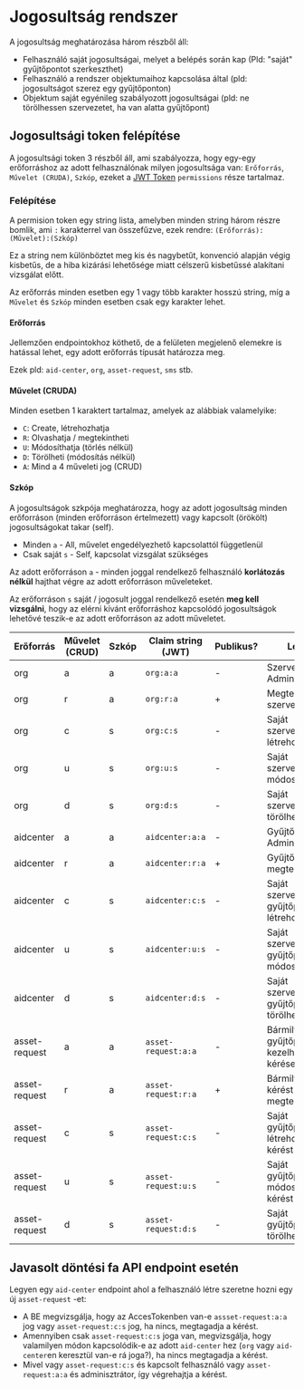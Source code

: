 # Jogosultság rendszer

A jogosultság meghatározása három részből áll:

- Felhasználó saját jogosultságai, melyet a belépés során kap (Pld: "saját" gyűjtőpontot szerkeszthet)
- Felhasználó a rendszer objektumaihoz kapcsolása által (pld: jogosultságot szerez egy gyűjtőponton)
- Objektum saját egyénileg szabályozott jogosultságai (pld: ne törölhessen szervezetet, ha van alatta gyűjtőpont)

## Jogosultsági token felépítése

A jogosultsági token 3 részből áll, ami szabályozza, hogy egy-egy erőforráshoz az adott felhasználónak milyen
jogosultsága van: `Erőforrás`, `Művelet (CRUDA)`, `Szkóp`, ezeket a [JWT Token](belepes-auth.md) `permissions` része
tartalmaz.

### Felépítése

A permision token egy string lista, amelyben minden string három részre bomlik, ami `:` karakterrel van összefűzve, ezek
rendre:
`(Erőforrás):(Művelet):(Szkóp)`

Ez a string nem különböztet meg kis és nagybetűt, konvenció alapján végig kisbetűs, de a hiba kizárási lehetősége miatt
célszerű kisbetűssé alakítani vizsgálat előtt.

Az erőforrás minden esetben egy 1 vagy több karakter hosszú string, míg a `Művelet` és `Szkóp` minden esetben csak egy
karakter lehet.

#### Erőforrás

Jellemzően endpointokhoz köthető, de a felületen megjelenő elemekre is hatással lehet, egy adott erőforrás típusát
határozza meg.

Ezek pld: `aid-center`, `org`, `asset-request`, `sms` stb.

#### Művelet (CRUDA)

Minden esetben 1 karaktert tartalmaz, amelyek az alábbiak valamelyike:

- `C`: Create, létrehozhatja
- `R`: Olvashatja / megtekintheti
- `U`: Módosíthatja (törlés nélkül)
- `D`: Törölheti (módosítás nélkül)
- `A`: Mind a 4 műveleti jog (CRUD)

#### Szkóp

A jogosultságok szkpója meghatározza, hogy az adott jogosultság minden erőforráson (minden erőforráson értelmezett) vagy
kapcsolt (örökölt) jogosultságokat takar (self).

- Minden `a` - All, művelet engedélyezhető kapcsolattól függetlenül
- Csak saját `s` - Self, kapcsolat vizsgálat szükséges 

Az adott erőforráson `a` - minden joggal rendelkező felhasználó **korlátozás nélkül** hajthat végre az adott erőforráson
műveleteket.

Az erőforráson `s` saját / jogosult joggal rendelkező esetén **meg kell vizsgálni**, hogy az elérni kívánt erőforráshoz
kapcsolódó jogosultságok lehetővé teszik-e az adott erőforráson az adott műveletet.


| Erőforrás     | Művelet (CRUD) | Szkóp | Claim string (JWT)   | Publikus? | Leírás                                       |
|---------------|----------------|-------|----------------------|-----------|----------------------------------------------|
| org           | a              | a     | `org:a:a`            | -         | Szervezetek Adminisztrátora                  |
| org           | r              | a     | `org:r:a`            | +         | Megtekintheti a szervezeteket                |
| org           | c              | s     | `org:c:s`            | -         | Saját szervezetet létrehozhat                |
| org           | u              | s     | `org:u:s`            | -         | Saját szervezetet módosíthat                 |
| org           | d              | s     | `org:d:s`            | -         | Saját szervezetet törölhet                   |
| aidcenter     | a              | a     | `aidcenter:a:a`      | -         | Gyűjtőpontok Adminisztrátora                 |
| aidcenter     | r              | a     | `aidcenter:r:a`      | +         | Gyűjtőpontokat megtekinthet                  |
| aidcenter     | c              | s     | `aidcenter:c:s`      | -         | Saját szervezetben gyűjtőpontot létrehozhat  |
| aidcenter     | u              | s     | `aidcenter:u:s`      | -         | Saját szervezetben gyűjtőpontot módosíthat   |
| aidcenter     | d              | s     | `aidcenter:d:s`      | -         | Saját szervezetben gyűjtőpontot törölhet     |
| asset-request | a              | a     | `asset-request:a:a`  | -         | Bármilyen gyűjtőponton kezelheti a kéréseket |
| asset-request | r              | a     | `asset-request:r:a`  | +         | Bármilyen kérést megtekinthet                |
| asset-request | c              | s     | `asset-request:c:s`  | -         | Saját gyűjtőponton létrehozhat kérést        |
| asset-request | u              | s     | `asset-request:u:s`  | -         | Saját gyűjtőponton módosíthat kérést         |
| asset-request | d              | s     | `asset-request:d:s`  | -         | Saját gyűjtőponton törölhet kérést           |


## Javasolt döntési fa API endpoint esetén

Legyen egy `aid-center` endpoint ahol a felhasználó létre szeretne hozni egy új `asset-request` -et:

- A BE megvizsgálja, hogy az AccesTokenben van-e `assset-request:a:a` jog vagy `asset-request:c:s` jog, ha nincs,
  megtagadja a kérést.
- Amennyiben csak `asset-request:c:s` joga van, megvizsgálja, hogy valamilyen módon kapcsolódik-e az adott `aid-center`
  hez (`org` vagy `aid-center`en keresztül van-e rá joga?), ha nincs megtagadja a kérést.
- Mivel vagy `asset-request:c:s` és kapcsolt felhasználó vagy `asset-request:a:a` és adminisztrátor, így végrehajtja a
  kérést.

